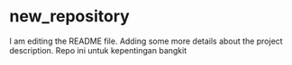 # new_repository
I am editing the README file. Adding some more details about the project description.
Repo ini untuk kepentingan bangkit
